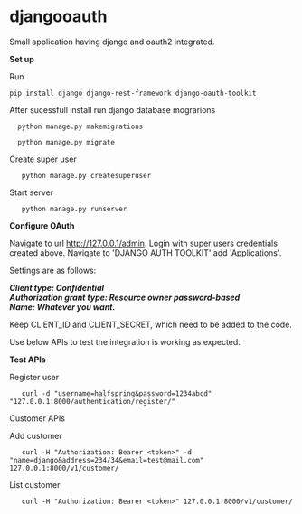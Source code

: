 # djangooauth

Small application having django and oauth2 integrated.

**Set up**

Run 

    pip install django django-rest-framework django-oauth-toolkit


After sucessfull install run django database mograrions

      python manage.py makemigrations
   
      python manage.py migrate

Create super user

       python manage.py createsuperuser

Start server

       python manage.py runserver

**Configure OAuth**

Navigate to url http://127.0.0.1/admin. Login with super users credentials created above.  Navigate to 'DJANGO AUTH TOOLKIT' add 'Applications'.

Settings are as follows:

  ***Client type: Confidential***<br>
  ***Authorization grant type: Resource owner password-based***<br>
  ***Name: Whatever you want.***<br>
    
Keep CLIENT_ID and CLIENT_SECRET, which need to be added to the code. 

Use below APIs to test the integration is working as expected.

**Test APIs**

Register user

       curl -d "username=halfspring&password=1234abcd" "127.0.0.1:8000/authentication/register/"
       
Customer APIs

Add customer

       curl -H "Authorization: Bearer <token>" -d "name=django&address=234/34&email=test@mail.com" 127.0.0.1:8000/v1/customer/
    
List customer

       curl -H "Authorization: Bearer <token>" 127.0.0.1:8000/v1/customer/
